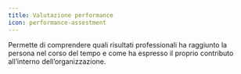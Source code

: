 ```yaml
---
title: Valutazione performance
icon: performance-assestment
---
```


Permette di comprendere quali risultati professionali ha raggiunto la persona nel corso del tempo e come ha espresso il proprio contributo all’interno dell’organizzazione.